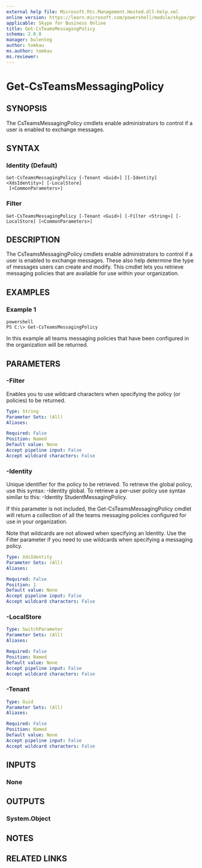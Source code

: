 ```yaml
---
external help file: Microsoft.Rtc.Management.Hosted.dll-help.xml 
online version: https://learn.microsoft.com/powershell/module/skype/get-csteamsmessagingpolicy
applicable: Skype for Business Online
title: Get-CsTeamsMessagingPolicy
schema: 2.0.0
manager: bulenteg
author: tomkau
ms.author: tomkau
ms.reviewer:
---
```


# Get-CsTeamsMessagingPolicy

## SYNOPSIS
The CsTeamsMessagingPolicy cmdlets enable administrators to control if a user is enabled to exchange messages.

## SYNTAX

### Identity (Default)
```
Get-CsTeamsMessagingPolicy [-Tenant <Guid>] [[-Identity] <XdsIdentity>] [-LocalStore]
 [<CommonParameters>]
```

### Filter
```
Get-CsTeamsMessagingPolicy [-Tenant <Guid>] [-Filter <String>] [-LocalStore] [<CommonParameters>]
```

## DESCRIPTION
The CsTeamsMessagingPolicy cmdlets enable administrators to control if a user is enabled to exchange messages. These also help determine the type of messages users can create and modify.  This cmdlet lets you retrieve messaging policies that are available for use within your organization.

## EXAMPLES

### Example 1
```
powershell
PS C:\> Get-CsTeamsMessagingPolicy
```

In this example all teams messaging policies that have been configured in the organization will be returned.

## PARAMETERS

### -Filter
Enables you to use wildcard characters when specifying the policy (or policies) to be returned.

```yaml
Type: String
Parameter Sets: (All)
Aliases:

Required: False
Position: Named
Default value: None
Accept pipeline input: False
Accept wildcard characters: False
```

### -Identity
Unique identifier for the policy to be retrieved. To retrieve the global policy, use this syntax: -Identity global. To retrieve a per-user policy use syntax similar to this: -Identity StudentMessagingPolicy.

If this parameter is not included, the Get-CsTeamsMessagingPolicy cmdlet will return a collection of all the teams messaging policies configured for use in your organization.

Note that wildcards are not allowed when specifying an Identity. Use the Filter parameter if you need to use wildcards when specifying a messaging policy.

```yaml
Type: XdsIdentity
Parameter Sets: (All)
Aliases:

Required: False
Position: 1
Default value: None
Accept pipeline input: False
Accept wildcard characters: False
```

### -LocalStore

```yaml
Type: SwitchParameter
Parameter Sets: (All)
Aliases:

Required: False
Position: Named
Default value: None
Accept pipeline input: False
Accept wildcard characters: False
```

### -Tenant

```yaml
Type: Guid
Parameter Sets: (All)
Aliases:

Required: False
Position: Named
Default value: None
Accept pipeline input: False
Accept wildcard characters: False
```

## INPUTS

### None


## OUTPUTS

### System.Object

## NOTES

## RELATED LINKS
